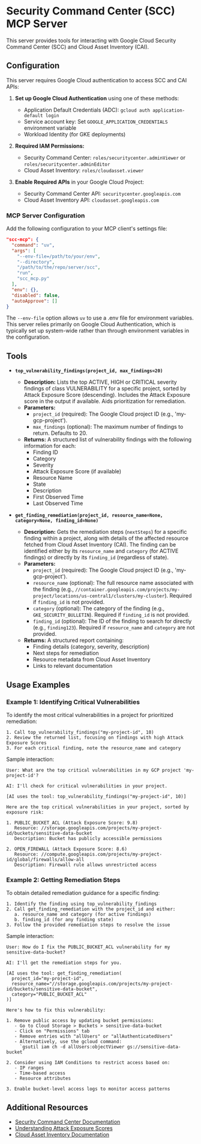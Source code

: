 # Security Command Center (SCC) MCP Server

This server provides tools for interacting with Google Cloud Security Command Center (SCC) and Cloud Asset Inventory (CAI).

## Configuration

This server requires Google Cloud authentication to access SCC and CAI APIs:

1. **Set up Google Cloud Authentication** using one of these methods:
   - Application Default Credentials (ADC): `gcloud auth application-default login`
   - Service account key: Set `GOOGLE_APPLICATION_CREDENTIALS` environment variable
   - Workload Identity (for GKE deployments)

2. **Required IAM Permissions:**
   - Security Command Center: `roles/securitycenter.adminViewer` or `roles/securitycenter.adminEditor`
   - Cloud Asset Inventory: `roles/cloudasset.viewer`

3. **Enable Required APIs** in your Google Cloud Project:
   - Security Command Center API: `securitycenter.googleapis.com`
   - Cloud Asset Inventory API: `cloudasset.googleapis.com`

### MCP Server Configuration

Add the following configuration to your MCP client's settings file:

```json
"scc-mcp": {
  "command": "uv",
  "args": [
    "--env-file=/path/to/your/env",
    "--directory",
    "/path/to/the/repo/server/scc",
    "run",
    "scc_mcp.py"
  ],
  "env": {},
  "disabled": false,
  "autoApprove": []
}
```

The `--env-file` option allows `uv` to use a .env file for environment variables. This server relies primarily on Google Cloud Authentication, which is typically set up system-wide rather than through environment variables in the configuration.

## Tools

- **`top_vulnerability_findings(project_id, max_findings=20)`**
    - **Description:** Lists the top ACTIVE, HIGH or CRITICAL severity findings of class VULNERABILITY for a specific project, sorted by Attack Exposure Score (descending). Includes the Attack Exposure score in the output if available. Aids prioritization for remediation.
    - **Parameters:**
        - `project_id` (required): The Google Cloud project ID (e.g., 'my-gcp-project').
        - `max_findings` (optional): The maximum number of findings to return. Defaults to 20.
    - **Returns:** A structured list of vulnerability findings with the following information for each:
        - Finding ID
        - Category
        - Severity
        - Attack Exposure Score (if available)
        - Resource Name
        - State
        - Description
        - First Observed Time
        - Last Observed Time

- **`get_finding_remediation(project_id, resource_name=None, category=None, finding_id=None)`**
    - **Description:** Gets the remediation steps (`nextSteps`) for a specific finding within a project, along with details of the affected resource fetched from Cloud Asset Inventory (CAI). The finding can be identified either by its `resource_name` and `category` (for ACTIVE findings) or directly by its `finding_id` (regardless of state).
    - **Parameters:**
        - `project_id` (required): The Google Cloud project ID (e.g., 'my-gcp-project').
        - `resource_name` (optional): The full resource name associated with the finding (e.g., `//container.googleapis.com/projects/my-project/locations/us-central1/clusters/my-cluster`). Required if `finding_id` is not provided.
        - `category` (optional): The category of the finding (e.g., `GKE_SECURITY_BULLETIN`). Required if `finding_id` is not provided.
        - `finding_id` (optional): The ID of the finding to search for directly (e.g., `finding123`). Required if `resource_name` and `category` are not provided.
    - **Returns:** A structured report containing:
        - Finding details (category, severity, description)
        - Next steps for remediation
        - Resource metadata from Cloud Asset Inventory
        - Links to relevant documentation

## Usage Examples

### Example 1: Identifying Critical Vulnerabilities

To identify the most critical vulnerabilities in a project for prioritized remediation:

```
1. Call top_vulnerability_findings("my-project-id", 10)
2. Review the returned list, focusing on findings with high Attack Exposure Scores
3. For each critical finding, note the resource_name and category
```

Sample interaction:
```
User: What are the top critical vulnerabilities in my GCP project 'my-project-id'?

AI: I'll check for critical vulnerabilities in your project.

[AI uses the tool: top_vulnerability_findings("my-project-id", 10)]

Here are the top critical vulnerabilities in your project, sorted by exposure risk:

1. PUBLIC_BUCKET_ACL (Attack Exposure Score: 9.8)
   Resource: //storage.googleapis.com/projects/my-project-id/buckets/sensitive-data-bucket
   Description: Bucket has publicly accessible permissions

2. OPEN_FIREWALL (Attack Exposure Score: 8.6)
   Resource: //compute.googleapis.com/projects/my-project-id/global/firewalls/allow-all
   Description: Firewall rule allows unrestricted access
```

### Example 2: Getting Remediation Steps

To obtain detailed remediation guidance for a specific finding:

```
1. Identify the finding using top_vulnerability_findings
2. Call get_finding_remediation with the project_id and either:
   a. resource_name and category (for active findings)
   b. finding_id (for any finding state)
3. Follow the provided remediation steps to resolve the issue
```

Sample interaction:
```
User: How do I fix the PUBLIC_BUCKET_ACL vulnerability for my sensitive-data-bucket?

AI: I'll get the remediation steps for you.

[AI uses the tool: get_finding_remediation(
  project_id="my-project-id",
  resource_name="//storage.googleapis.com/projects/my-project-id/buckets/sensitive-data-bucket",
  category="PUBLIC_BUCKET_ACL"
)]

Here's how to fix this vulnerability:

1. Remove public access by updating bucket permissions:
   - Go to Cloud Storage > Buckets > sensitive-data-bucket
   - Click on "Permissions" tab
   - Remove entries with "allUsers" or "allAuthenticatedUsers"
   - Alternatively, use the gcloud command:
     `gsutil iam ch -d allUsers:objectViewer gs://sensitive-data-bucket`

2. Consider using IAM Conditions to restrict access based on:
   - IP ranges 
   - Time-based access
   - Resource attributes

3. Enable bucket-level access logs to monitor access patterns
```

## Additional Resources

- [Security Command Center Documentation](https://cloud.google.com/security-command-center/docs)
- [Understanding Attack Exposure Scores](https://cloud.google.com/security-command-center/docs/concepts-attack-path-and-exposure-concepts)
- [Cloud Asset Inventory Documentation](https://cloud.google.com/asset-inventory/docs)
